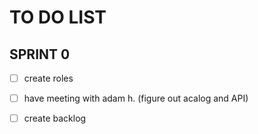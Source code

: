 # TO DO LIST

## SPRINT 0
- [ ] create roles
- [ ] have meeting with adam h. (figure out acalog and API)
- [ ] create backlog

